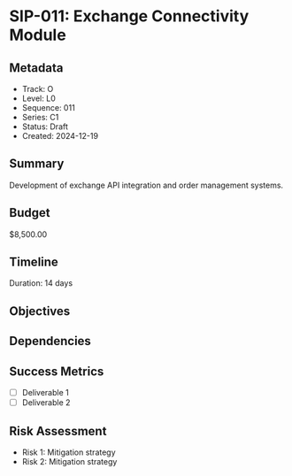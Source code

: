 # SIP-011: Exchange Connectivity Module

## Metadata
- Track: O
- Level: L0
- Sequence: 011
- Series: C1
- Status: Draft
- Created: 2024-12-19

## Summary
Development of exchange API integration and order management systems.

## Budget
$8,500.00

## Timeline
Duration: 14 days

## Objectives

## Dependencies

## Success Metrics
- [ ] Deliverable 1
- [ ] Deliverable 2

## Risk Assessment
- Risk 1: Mitigation strategy
- Risk 2: Mitigation strategy